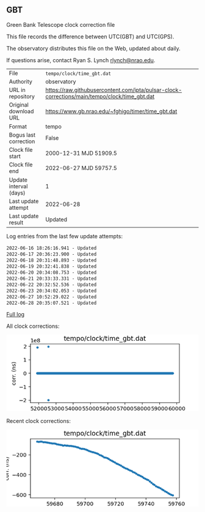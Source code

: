 
## GBT

Green Bank Telescope clock correction file

This file records the difference between UTC(GBT) and UTC(GPS).

The observatory distributes this file on the Web, updated about daily.

If questions arise, contact Ryan S. Lynch <rlynch@nrao.edu>.

|     |     |
|:--- |:--- |
| File | `tempo/clock/time_gbt.dat` |
| Authority | observatory |
| URL in repository | <https://raw.githubusercontent.com/ipta/pulsar-clock-corrections/main/tempo/clock/time_gbt.dat> |
| Original download URL | <https://www.gb.nrao.edu/~fghigo/timer/time_gbt.dat> |
| Format | tempo |
| Bogus last correction | False |
| Clock file start | 2000-12-31 MJD 51909.5 |
| Clock file end | 2022-06-27 MJD 59757.5 |
| Update interval (days) | 1 |
| Last update attempt | 2022-06-28 |
| Last update result | Updated |

Log entries from the last few update attempts:
```
2022-06-16 18:26:16.941 - Updated
2022-06-17 20:36:23.900 - Updated
2022-06-18 20:31:48.893 - Updated
2022-06-19 20:32:41.838 - Updated
2022-06-20 20:34:08.753 - Updated
2022-06-21 20:33:33.331 - Updated
2022-06-22 20:32:52.536 - Updated
2022-06-23 20:34:02.053 - Updated
2022-06-27 10:52:29.022 - Updated
2022-06-28 20:35:07.521 - Updated
```
[Full log](https://raw.githubusercontent.com/ipta/pulsar-clock-corrections/main/log/tempo/clock/time_gbt.dat.log)


All clock corrections:

![plot of all clock corrections](time_gbt.dat.png "All corrections")

Recent clock corrections:

![plot of recent clock corrections](time_gbt.dat.short.png "Recent corrections")

